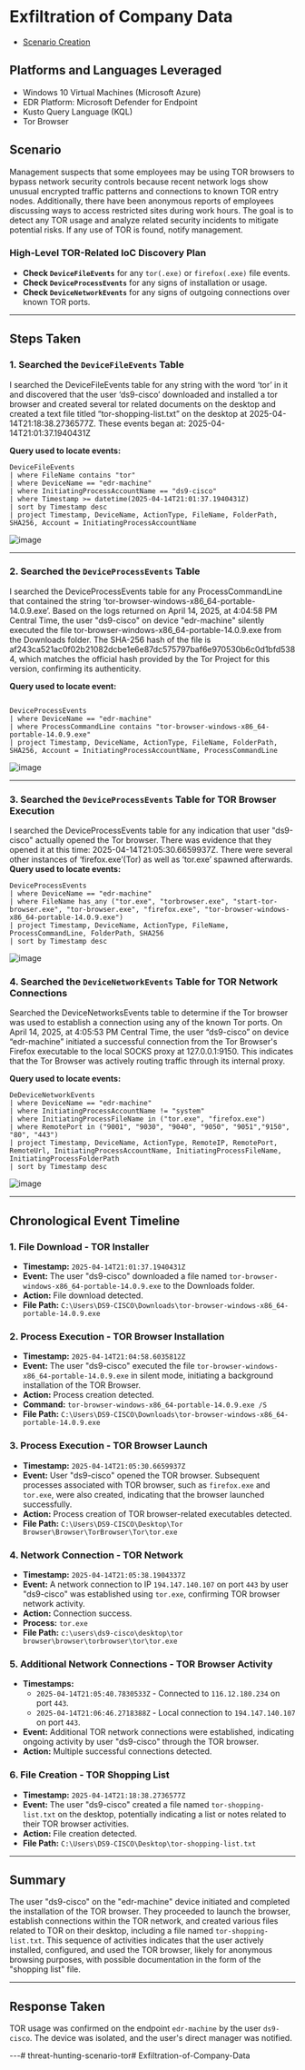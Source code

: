 


# Exfiltration of Company Data
- [Scenario Creation](https://github.com/JordanDanielWest/Exfiltration-of-Company-Data/blob/main/Exfiltration%20of%20Company%20Data%20Event%20Creation.md)

## Platforms and Languages Leveraged
- Windows 10 Virtual Machines (Microsoft Azure)
- EDR Platform: Microsoft Defender for Endpoint
- Kusto Query Language (KQL)
- Tor Browser

##  Scenario

Management suspects that some employees may be using TOR browsers to bypass network security controls because recent network logs show unusual encrypted traffic patterns and connections to known TOR entry nodes. Additionally, there have been anonymous reports of employees discussing ways to access restricted sites during work hours. The goal is to detect any TOR usage and analyze related security incidents to mitigate potential risks. If any use of TOR is found, notify management.

### High-Level TOR-Related IoC Discovery Plan

- **Check `DeviceFileEvents`** for any `tor(.exe)` or `firefox(.exe)` file events.
- **Check `DeviceProcessEvents`** for any signs of installation or usage.
- **Check `DeviceNetworkEvents`** for any signs of outgoing connections over known TOR ports.

---

## Steps Taken

### 1. Searched the `DeviceFileEvents` Table

I searched the DeviceFileEvents table for any string with the word ‘tor’ in it and discovered that the user ‘ds9-cisco’ downloaded and installed a tor browser and created several tor related documents on the desktop and created a text file titled “tor-shopping-list.txt” on the desktop at 2025-04-14T21:18:38.2736577Z. These events began at: 2025-04-14T21:01:37.1940431Z

**Query used to locate events:**

```kql
DeviceFileEvents
| where FileName contains "tor"
| where DeviceName == "edr-machine"
| where InitiatingProcessAccountName == "ds9-cisco"
| where Timestamp >= datetime(2025-04-14T21:01:37.1940431Z)
| sort by Timestamp desc
| project Timestamp, DeviceName, ActionType, FileName, FolderPath, SHA256, Account = InitiatingProcessAccountName
```
![image](https://github.com/user-attachments/assets/351bd797-4e4e-453b-881e-5c8b4795bced)

---

### 2. Searched the `DeviceProcessEvents` Table

I searched the DeviceProcessEvents table for any ProcessCommandLine that contained the string ‘tor-browser-windows-x86_64-portable-14.0.9.exe’. Based on the logs returned on April 14, 2025, at 4:04:58 PM Central Time, the user "ds9-cisco" on device "edr-machine" silently executed the file tor-browser-windows-x86_64-portable-14.0.9.exe from the Downloads folder. The SHA-256 hash of the file is af243ca521ac0f02b21082dcbe1e6e87dc575797baf6e970530b6c0d1bfd5384, which matches the official hash provided by the Tor Project for this version, confirming its authenticity.

**Query used to locate event:**

```kql

DeviceProcessEvents
| where DeviceName == "edr-machine"
| where ProcessCommandLine contains "tor-browser-windows-x86_64-portable-14.0.9.exe"
| project Timestamp, DeviceName, ActionType, FileName, FolderPath, SHA256, Account = InitiatingProcessAccountName, ProcessCommandLine
```
![image](https://github.com/user-attachments/assets/8a68b6f8-5ccf-434e-a9d6-382a96c9c206)


---

### 3. Searched the `DeviceProcessEvents` Table for TOR Browser Execution

I searched the DeviceProcessEvents table for any indication that user "ds9-cisco" actually opened the Tor browser. There was evidence that they opened it at this time: 2025-04-14T21:05:30.6659937Z. There were several other instances of ‘firefox.exe’(Tor) as well as ‘tor.exe’ spawned afterwards.
**Query used to locate events:**

```kql
DeviceProcessEvents
| where DeviceName == "edr-machine"
| where FileName has_any ("tor.exe", "torbrowser.exe", "start-tor-browser.exe", "tor-browser.exe", "firefox.exe", "tor-browser-windows-x86_64-portable-14.0.9.exe")
| project Timestamp, DeviceName, ActionType, FileName, ProcessCommandLine, FolderPath, SHA256
| sort by Timestamp desc

```
![image](https://github.com/user-attachments/assets/e15501c2-18bb-44b6-bc2e-555786bc53d1)


### 4. Searched the `DeviceNetworkEvents` Table for TOR Network Connections

Searched the DeviceNetworksEvents table to determine if the Tor browser was used to establish a connection using any of the known Tor ports. On April 14, 2025, at 4:05:53 PM Central Time, the user “ds9-cisco” on device “edr-machine” initiated a successful connection from the Tor Browser's Firefox executable to the local SOCKS proxy at 127.0.0.1:9150. This indicates that the Tor Browser was actively routing traffic through its internal proxy.

**Query used to locate events:**

```kql
DeDeviceNetworkEvents
| where DeviceName == "edr-machine"
| where InitiatingProcessAccountName != "system"
| where InitiatingProcessFileName in ("tor.exe", "firefox.exe")
| where RemotePort in ("9001", "9030", "9040", "9050", "9051","9150", "80", "443")
| project Timestamp, DeviceName, ActionType, RemoteIP, RemotePort, RemoteUrl, InitiatingProcessAccountName, InitiatingProcessFileName, InitiatingProcessFolderPath
| sort by Timestamp desc
```
![image](https://github.com/user-attachments/assets/8f4b15e7-0d26-4c51-8f9d-e9bfbc355ccf)

---

## Chronological Event Timeline 

### 1. File Download - TOR Installer

- **Timestamp:** `2025-04-14T21:01:37.1940431Z`
- **Event:** The user "ds9-cisco" downloaded a file named `tor-browser-windows-x86_64-portable-14.0.9.exe` to the Downloads folder.
- **Action:** File download detected.
- **File Path:** `C:\Users\DS9-CISCO\Downloads\tor-browser-windows-x86_64-portable-14.0.9.exe`

### 2. Process Execution - TOR Browser Installation

- **Timestamp:** `2025-04-14T21:04:58.6035812Z`
- **Event:** The user "ds9-cisco" executed the file `tor-browser-windows-x86_64-portable-14.0.9.exe` in silent mode, initiating a background installation of the TOR Browser.
- **Action:** Process creation detected.
- **Command:** `tor-browser-windows-x86_64-portable-14.0.9.exe /S`
- **File Path:** `C:\Users\DS9-CISCO\Downloads\tor-browser-windows-x86_64-portable-14.0.9.exe`

### 3. Process Execution - TOR Browser Launch

- **Timestamp:** `2025-04-14T21:05:30.6659937Z`
- **Event:** User "ds9-cisco" opened the TOR browser. Subsequent processes associated with TOR browser, such as `firefox.exe` and `tor.exe`, were also created, indicating that the browser launched successfully.
- **Action:** Process creation of TOR browser-related executables detected.
- **File Path:** `C:\Users\DS9-CISCO\Desktop\Tor Browser\Browser\TorBrowser\Tor\tor.exe`

### 4. Network Connection - TOR Network

- **Timestamp:** `2025-04-14T21:05:38.1904337Z`
- **Event:** A network connection to IP `194.147.140.107` on port `443` by user "ds9-cisco" was established using `tor.exe`, confirming TOR browser network activity.
- **Action:** Connection success.
- **Process:** `tor.exe`
- **File Path:** `c:\users\ds9-cisco\desktop\tor browser\browser\torbrowser\tor\tor.exe`

### 5. Additional Network Connections - TOR Browser Activity

- **Timestamps:**
  - `2025-04-14T21:05:40.7830533Z` - Connected to `116.12.180.234` on port `443`.
  - `2025-04-14T21:06:46.2718388Z` - Local connection to `194.147.140.107` on port `443`.
- **Event:** Additional TOR network connections were established, indicating ongoing activity by user "ds9-cisco" through the TOR browser.
- **Action:** Multiple successful connections detected.

### 6. File Creation - TOR Shopping List

- **Timestamp:** `2025-04-14T21:18:38.2736577Z`
- **Event:** The user "ds9-cisco" created a file named `tor-shopping-list.txt` on the desktop, potentially indicating a list or notes related to their TOR browser activities.
- **Action:** File creation detected.
- **File Path:** `C:\Users\DS9-CISCO\Desktop\tor-shopping-list.txt`

---

## Summary

The user "ds9-cisco" on the "edr-machine" device initiated and completed the installation of the TOR browser. They proceeded to launch the browser, establish connections within the TOR network, and created various files related to TOR on their desktop, including a file named `tor-shopping-list.txt`. This sequence of activities indicates that the user actively installed, configured, and used the TOR browser, likely for anonymous browsing purposes, with possible documentation in the form of the "shopping list" file.

---

## Response Taken

TOR usage was confirmed on the endpoint `edr-machine` by the user `ds9-cisco`. The device was isolated, and the user's direct manager was notified.

---# threat-hunting-scenario-tor# Exfiltration-of-Company-Data
